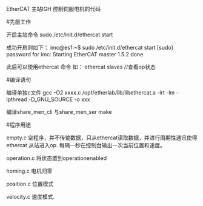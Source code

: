 EtherCAT 主站IGH
控制伺服电机的代码

#先前工作

开启主站命令
sudo /etc/init.d/ethercat start

成功开启则如下：
imc@es1:~$ sudo /etc/init.d/ethercat start
[sudo] password for imc: 
Starting EtherCAT master 1.5.2  done

此后可以使用ethercat 命令
如：
    ethercat slaves  //查看op状态


#编译语句

编译单独c文件
gcc -O2  xxxx.c   /opt/etherlab/lib/libethercat.a -lrt -lm  -lpthread -D_GNU_SOURCE -o xxx

编译share_men_cli 与share_men_ser
make


#程序用途

empty.c
空程序，并不传输数据，只从ethercat读取数据，并进行周期性通讯使得ethercat 从站进入op.
每隔一秒在控制台输出一次当前位置和速度。

operation.c
将状态置到operationenabled

homing.c
电机归零

position.c
位置模式

velocity.c
速度模式.











